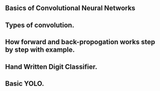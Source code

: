 ## Basics of Convolutional Neural Networks
## Types of convolution.
## How forward and back-propogation works step by step with example.
## Hand Written Digit Classifier.
## Basic YOLO.
